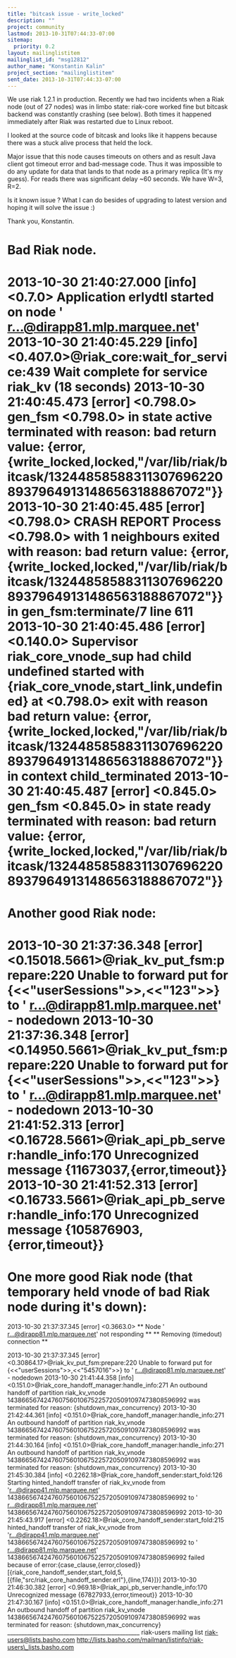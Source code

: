 ```yaml
---
title: "bitcask issue - write_locked"
description: ""
project: community
lastmod: 2013-10-31T07:44:33-07:00
sitemap:
  priority: 0.2
layout: mailinglistitem
mailinglist_id: "msg12812"
author_name: "Konstantin Kalin"
project_section: "mailinglistitem"
sent_date: 2013-10-31T07:44:33-07:00
---
```



We use riak 1.2.1 in production. Recently we had two incidents when a Riak
node (out of 27 nodes) was in limbo state: riak-core worked fine but
bitcask backend was constantly crashing (see below). Both times it happened
immediately after Riak was restarted due to Linux reboot.

I looked at the source code of bitcask and looks like it happens because
there was a stuck alive process that held the lock.

Major issue that this node causes timeouts on others and as result Java
client got timeout error and bad-message code. Thus it was impossible to do
any update for data that lands to that node as a primary replica (It's my
guess). For reads there was significant delay ~60 seconds. We have W=3, R=2.

Is it known issue ? What I can do besides of upgrading to latest version
and hoping it will solve the issue :)

Thank you,
Konstantin.

Bad Riak node.
==================
2013-10-30 21:40:27.000 [info] <0.7.0> Application erlydtl started on node '
r...@dirapp81.mlp.marquee.net'
2013-10-30 21:40:45.229 [info] <0.407.0>@riak\_core:wait\_for\_service:439
Wait complete for service riak\_kv (18 seconds)
2013-10-30 21:40:45.473 [error] <0.798.0> gen\_fsm <0.798.0> in state active
terminated with reason: bad return value:
{error,{write\_locked,locked,"/var/lib/riak/bitcask/1324485858831130769622089379649131486563188867072"}}
2013-10-30 21:40:45.485 [error] <0.798.0> CRASH REPORT Process <0.798.0>
with 1 neighbours exited with reason: bad return value:
{error,{write\_locked,locked,"/var/lib/riak/bitcask/1324485858831130769622089379649131486563188867072"}}
in gen\_fsm:terminate/7 line 611
2013-10-30 21:40:45.486 [error] <0.140.0> Supervisor riak\_core\_vnode\_sup
had child undefined started with {riak\_core\_vnode,start\_link,undefined} at
<0.798.0> exit with reason bad return value:
{error,{write\_locked,locked,"/var/lib/riak/bitcask/1324485858831130769622089379649131486563188867072"}}
in context child\_terminated
2013-10-30 21:40:45.487 [error] <0.845.0> gen\_fsm <0.845.0> in state ready
terminated with reason: bad return value:
{error,{write\_locked,locked,"/var/lib/riak/bitcask/1324485858831130769622089379649131486563188867072"}}
==================


Another good Riak node:
==================
2013-10-30 21:37:36.348 [error] <0.15018.5661>@riak\_kv\_put\_fsm:prepare:220
Unable to forward put for {<<"userSessions">>,<<"123">>} to '
r...@dirapp81.mlp.marquee.net' - nodedown
2013-10-30 21:37:36.348 [error] <0.14950.5661>@riak\_kv\_put\_fsm:prepare:220
Unable to forward put for {<<"userSessions">>,<<"123">>} to '
r...@dirapp81.mlp.marquee.net' - nodedown
2013-10-30 21:41:52.313 [error]
<0.16728.5661>@riak\_api\_pb\_server:handle\_info:170 Unrecognized message
{11673037,{error,timeout}}
2013-10-30 21:41:52.313 [error]
<0.16733.5661>@riak\_api\_pb\_server:handle\_info:170 Unrecognized message
{105876903,{error,timeout}}
==================


One more good Riak node (that temporary held vnode of bad Riak node during
it's down):
==================
2013-10-30 21:37:37.345 [error] <0.3663.0> \*\* Node '
r...@dirapp81.mlp.marquee.net' not responding \*\*
\*\* Removing (timedout) connection \*\*

2013-10-30 21:37:37.345 [error] <0.30864.17>@riak\_kv\_put\_fsm:prepare:220
Unable to forward put for {<<"userSessions">>,<<"5457016">>} to '
r...@dirapp81.mlp.marquee.net' - nodedown
2013-10-30 21:41:44.358 [info]
<0.151.0>@riak\_core\_handoff\_manager:handle\_info:271 An outbound handoff of
partition riak\_kv\_vnode 1438665674247607560106752257205091097473808596992
was terminated for reason: {shutdown,max\_concurrency}
2013-10-30 21:42:44.361 [info]
<0.151.0>@riak\_core\_handoff\_manager:handle\_info:271 An outbound handoff of
partition riak\_kv\_vnode 1438665674247607560106752257205091097473808596992
was terminated for reason: {shutdown,max\_concurrency}
2013-10-30 21:44:30.164 [info]
<0.151.0>@riak\_core\_handoff\_manager:handle\_info:271 An outbound handoff of
partition riak\_kv\_vnode 1438665674247607560106752257205091097473808596992
was terminated for reason: {shutdown,max\_concurrency}
2013-10-30 21:45:30.384 [info]
<0.2262.18>@riak\_core\_handoff\_sender:start\_fold:126 Starting hinted\_handoff
transfer of riak\_kv\_vnode from 'r...@dirapp41.mlp.marquee.net'
1438665674247607560106752257205091097473808596992 to '
r...@dirapp81.mlp.marquee.net'
1438665674247607560106752257205091097473808596992
2013-10-30 21:45:43.917 [error]
<0.2262.18>@riak\_core\_handoff\_sender:start\_fold:215 hinted\_handoff transfer
of riak\_kv\_vnode from 'r...@dirapp41.mlp.marquee.net'
1438665674247607560106752257205091097473808596992 to '
r...@dirapp81.mlp.marquee.net'
1438665674247607560106752257205091097473808596992 failed because of
error:{case\_clause,{error,closed}}
[{riak\_core\_handoff\_sender,start\_fold,5,[{file,"src/riak\_core\_handoff\_sender.erl"},{line,174}]}]
2013-10-30 21:46:30.382 [error]
<0.969.18>@riak\_api\_pb\_server:handle\_info:170 Unrecognized message
{67827933,{error,timeout}}
2013-10-30 21:47:30.167 [info]
<0.151.0>@riak\_core\_handoff\_manager:handle\_info:271 An outbound handoff of
partition riak\_kv\_vnode 1438665674247607560106752257205091097473808596992
was terminated for reason: {shutdown,max\_concurrency}
\_\_\_\_\_\_\_\_\_\_\_\_\_\_\_\_\_\_\_\_\_\_\_\_\_\_\_\_\_\_\_\_\_\_\_\_\_\_\_\_\_\_\_\_\_\_\_
riak-users mailing list
riak-users@lists.basho.com
http://lists.basho.com/mailman/listinfo/riak-users\_lists.basho.com

